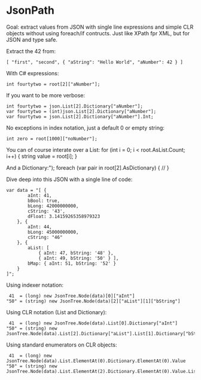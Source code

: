 JsonPath
========

Goal: extract values from JSON with single line expressions and simple CLR objects without using foreach/if contructs. Just like XPath fpr XML, but for JSON and type safe.

Extract the 42 from:

    [ "first", "second", { "aString": "Hello World", "aNumber": 42 } ]

With C# expressions:

    int fourtytwo = root[2]["aNumber"];

If you want to be more verbose:

    int fourtytwo = json.List[2].Dictionary["aNumber"];
    var fourtytwo = (int)json.List[2].Dictionary["aNumber"];
    var fourtytwo = json.List[2].Dictionary["aNumber"].Int;

No exceptions in index notation, just a default 0 or empty string:

    int zero = root[1000]["noNumber"];

You can of course interate over a List:
    for (int i = 0; i < root.AsList.Count; i++) {
        string value = root[i];
    }

And a Dictionary:");
    foreach (var pair in root[2].AsDictionary) {
        //
    }

Dive deep into this JSON with a single line of code:

    var data = "[ { 
            aInt: 41, 
            bBool: true, 
            bLong: 42000000000, 
            cString: '43', 
            dFloat: 3.14159265358979323 
        }, { 
            aInt: 44, 
            bLong: 45000000000, 
            cString: "46"
        }, { 
            aList: [ 
                { aInt: 47, bString: '48' }, 
                { aInt: 49, bString: '50' } ], 
            bMap: { aInt: 51, bString: '52' } 
        }
    ]";

Using indexer notation:

     41  = (long) new JsonTree.Node(data)[0]["aInt"]
    "50" = (string) new JsonTree.Node(data)[2]["aList"][1]["bString"]

Using CLR notation (List and Dictionary):

     41  = (long) new JsonTree.Node(data).List[0].Dictionary["aInt"]
    "50" = (string) new JsonTree.Node(data).List[2].Dictionary["aList"].List[1].Dictionary["bString"]

Using standard enumerators on CLR objects:

     41  = (long) new JsonTree.Node(data).List.ElementAt(0).Dictionary.ElementAt(0).Value
    "50" = (string) new JsonTree.Node(data).List.ElementAt(2).Dictionary.ElementAt(0).Value.List.ElementAt(1).Dictionary.ElementAt(1).Value
